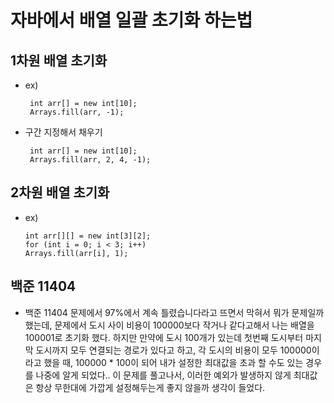 # 자바에서 배열 일괄 초기화 하는법
## 1차원 배열 초기화
- ex) 

       int arr[] = new int[10];
       Arrays.fill(arr, -1);
- 구간 지정해서 채우기

       int arr[] = new int[10];
       Arrays.fill(arr, 2, 4, -1);

## 2차원 배열 초기화
- ex)
       
      int arr[][] = new int[3][2];
      for (int i = 0; i < 3; i++)
      Arrays.fill(arr[i], 1);







## 백준 11404
- 백준 11404 문제에서 97%에서 계속 틀렸습니다라고 뜨면서 막혀서 뭐가 문제일까 했는데, 문제에서 도시 사이 비용이 100000보다 작거나 같다고해서 
나는 배열을 100001로 초기화 했다. 하지만 만약에 도시 100개가 있는데 첫번째 도시부터
마지막 도시까지 모두 연결되는 경로가 있다고 하고, 각 도시의 비용이 모두 100000이라고 했을 때, 100000 * 100이 되어 내가 설정한 최대값을
초과 할 수도 있는 경우를 나중에 알게 되었다.. 이 문제를 풀고나서, 이러한 예외가 발생하지 않게 최대값은 항상 무한대에 가깝게 설정해두는게 좋지 않을까 생각이 들었다.